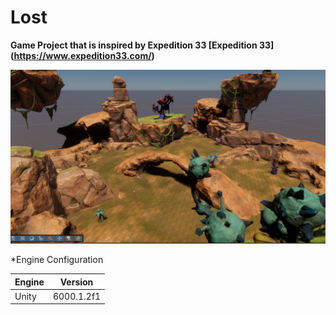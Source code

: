 # Lost
__Game Project that is inspired by Expedition 33 [Expedition 33] (https://www.expedition33.com/)__

<img src="./Documentation/Assets/gameCapture.png"
width=600>

*Engine Configuration

|Engine|Version|
|------|-------|
|Unity|6000.1.2f1|
